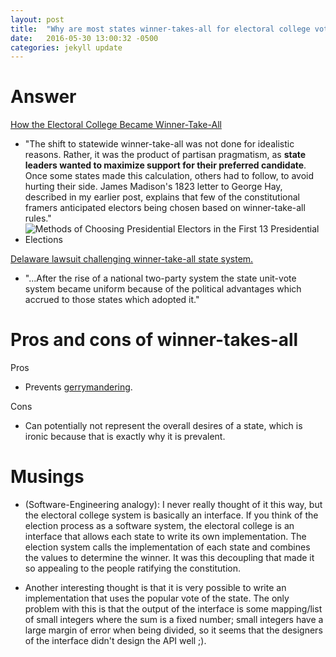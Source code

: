 ```yaml
---
layout: post
title:  "Why are most states winner-takes-all for electoral college votes?"
date:   2016-05-30 13:00:32 -0500
categories: jekyll update
---
```

# Answer

[How the Electoral College Became Winner-Take-All][fairvote-how]

* "The shift to statewide winner-take-all was not done for idealistic reasons. Rather, it was the product of partisan pragmatism, as **state leaders wanted to maximize support for their preferred candidate**. Once some states made this calculation, others had to follow, to avoid hurting their side. James Madison's 1823 letter to George Hay, described in my earlier post, explains that few of the constitutional framers anticipated electors being chosen based on winner-take-all rules."
* ![Methods of Choosing Presidential Electors in the First 13 Presidential Elections][systems-over-time]

[Delaware lawsuit challenging winner-take-all state system.][1966-plea]

* "...After the rise of a national two-party system the state unit-vote system became uniform because of the political advantages which accrued to those states which adopted it."

# Pros and cons of winner-takes-all

Pros

* Prevents [gerrymandering][gerrymandering].

Cons

* Can potentially not represent the overall desires of a state, which is ironic because that is exactly why it is prevalent.

# Musings

* (Software-Engineering analogy): I never really thought of it this way, but the electoral college system is basically an interface. If you think of the election process as a software system, the electoral college is an interface that allows each state to write its own implementation. The election system calls the implementation of each state and combines the values to determine the winner. It was this decoupling that made it so appealing to the people ratifying the constitution. 

* Another interesting thought is that it is very possible to write an implementation that uses the popular vote of the state. The only problem with this is that the output of the interface is some mapping/list of small integers where the sum is a fixed number; small integers have a large margin of error when being divided, so it seems that the designers of the interface didn't design the API well ;).

[fairvote-how]: http://www.fairvote.org/how-the-electoral-college-became-winner-take-all
[systems-over-time]: https://d3n8a8pro7vhmx.cloudfront.net/fairvote/pages/2010/attachments/original/1449512778/ResizedImage600396-Early-Elections-Graph.JPG
[1966-plea]: http://archive.fairvote.org/electoral_college/Delaware_Pleading_Part1.pdf
[gerrymandering]: https://en.wikipedia.org/wiki/Gerrymandering